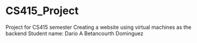 # CS415_Project
Project for CS415 semester
Creating a website using virtual machines as the backend
Student name: Dario A Betancourth Dominguez 
